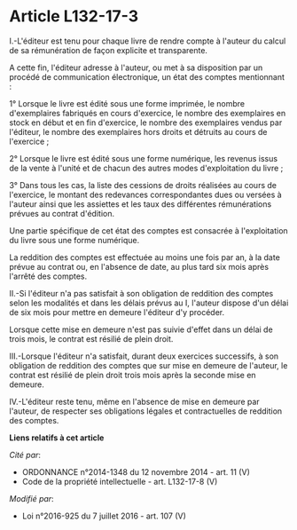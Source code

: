 # Article L132-17-3

I.-L'éditeur est tenu pour chaque livre de rendre compte à l'auteur du calcul de sa rémunération de façon explicite et
transparente. 

A cette fin, l'éditeur adresse à l'auteur, ou met à sa disposition par un procédé de communication électronique, un état des
comptes mentionnant : 

1° Lorsque le livre est édité sous une forme imprimée, le nombre d'exemplaires fabriqués en cours d'exercice, le nombre des
exemplaires en stock en début et en fin d'exercice, le nombre des exemplaires vendus par l'éditeur, le nombre des exemplaires
hors droits et détruits au cours de l'exercice ; 

2° Lorsque le livre est édité sous une forme numérique, les revenus issus de la vente à l'unité et de chacun des autres modes
d'exploitation du livre ; 

3° Dans tous les cas, la liste des cessions de droits réalisées au cours de l'exercice, le montant des redevances
correspondantes dues ou versées à l'auteur ainsi que les assiettes et les taux des différentes rémunérations prévues au
contrat d'édition. 

Une partie spécifique de cet état des comptes est consacrée à l'exploitation du livre sous une forme numérique. 

La reddition des comptes est effectuée au moins une fois par an, à la date prévue au contrat ou, en l'absence de date, au
plus tard six mois après l'arrêté des comptes. 

II.-Si l'éditeur n'a pas satisfait à son obligation de reddition des comptes selon les modalités et dans les délais prévus au
I, l'auteur dispose d'un délai de six mois pour mettre en demeure l'éditeur d'y procéder. 

Lorsque cette mise en demeure n'est pas suivie d'effet dans un délai de trois mois, le contrat est résilié de plein droit. 

III.-Lorsque l'éditeur n'a satisfait, durant deux exercices successifs, à son obligation de reddition des comptes que sur
mise en demeure de l'auteur, le contrat est résilié de plein droit     trois mois après la seconde mise en demeure. 

IV.-L'éditeur reste tenu, même en l'absence de mise en demeure par l'auteur, de respecter ses obligations légales et
contractuelles de reddition des comptes.

**Liens relatifs à cet article**

_Cité par_:

  - ORDONNANCE n°2014-1348 du 12 novembre 2014 - art. 11 (V)
  - Code de la propriété intellectuelle - art. L132-17-8 (V)

_Modifié par_:

  - Loi n°2016-925 du 7 juillet 2016 - art. 107 (V)
